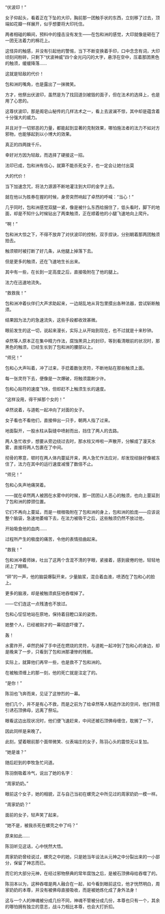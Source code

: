 “伏波印！”

女子仰起头，看着正在下坠的大印，胸前那一团触手状的东西，立刻移了过去，顶端如花瓣一样展开，似乎想要将大印托住。

两者相碰的瞬间，预料中的撞击没有发生——在包和洲的感觉，大印就像是砸在了一团无法着力的棉花上。

这怪异的触感，并没有引起他的警惕，当下不断变换着手印，口中念念有词，大印顷刻间粉碎，只剩下“伏波神威”四个金光闪闪的大字，悬浮在空中，压着那团黑色的触须，缓缓降落……

这就是轻敌的代价！

包和洲的嘴角，也是露出了一抹微笑。

方才，他祭出伏波印，虽然是为了找回道剑被毁的面子，但在法术的选择上，也是用了心思的。

这尊伏波印，那是阁皂山秘传的几样法术之一，看上去波澜不惊，其中却是蕴含着十分强大的威力。

并且对于一切邪恶的力量，都能起到显著的克制效果，哪怕施法者的法力不如对方邪物，也能够起到以小博大的效果。

真正的四两拨千斤。

幸好对方因为轻敌，而选择了硬接这一招。

法印已成，包和洲有信心，就算不能杀死女子，也一定会让她付出莫

大的代价！

当下加速念咒，将法力源源不断地灌注到大印的金字上去。

就在他以为胜券在握的时候，身旁突然响起了卓然的呼喊：“当心！”

几乎同时，包和洲感觉双腿一紧，像是被什么东西给捆住了，低头看时，脚下的地面，却是不知什么时候钻出了两束触须，正在顺着他的小腿飞速地向上爬升。

“啊！”

包和洲大惊之下，不得不放弃了对伏波印的控制，双手捏诀，分别朝着那两团触须拍去。

触须顿时被打断了好几条，从他腿上掉落下去。

但是更多的触须，还在飞速地生长出来。

其中有一些，在长到一定高度之后，直接吸附在了他的腿上。

法力在迅速地流失。

“救救我！”

包和洲冲着伙伴们大声求助起来，一边胡乱地从背包里摸出各种法器，尝试斩断触须。

结果因为法力的急速流失，这些手段都收效甚微。

眼前发生的这一切，说起来漫长，实际上从开始到现在，也不过就是十来秒钟。

卓然等人原本正在集中精力作法，腐蚀黑洞上的封印，等到看清眼前的状况时，那黑色的触须，已经生长到了包和洲的腰部以上。

“师兄！”

包和心大声叫着，冲了过来，手捻着数张灵符，不断地贴在那些触须上面。

每一张灵符下去，便像是一次爆破，将触须震断少许。

包和心贴符的速度飞快，但却赶不上触须生长的速度。

“这样没用，得干掉那个女的！”

卓然说着，与道乾一起冲向了对面的女子。

女子看也不看他们，直接伸出一只手，朝两人指了过来。

地面裂开，一股水柱从裂缝中喷射而出，挡住了两人的去路。

两人急忙收步，想要从旁边绕过去时，那水柱又哗啦一声散开，分解成了漫天水雾，直接将两人包裹在了中间。

彻骨的寒意，顿时在两人体内蔓延开来，两人急忙作法应对，却发现经脉好像被冻住了，法力在其中的运行速度减慢了数倍不止。

“师兄！”

包和心失声地痛哭着。

——就在卓然两人被困在水雾中的时候，那一团团让人恶心的触须，也向上蔓延到了包和洲的脖颈位置。

它们不再向上蔓延，而是一根根吸附在了包和洲的身上，包和洲的脸庞——应该说整个脑袋，急速地萎缩下去，在法力被吸干之后，这些触须仍然不放过他，

开始吸食他的血肉……

过程所产生的极度的痛苦，令他的表情扭曲起来。

“救我！”

包和洲冲着师妹，吐出了这两个含混不清的字眼，紧接着，感到疲倦的他，轻轻地闭上了眼睛。

“砰”的一声，他的脑袋爆裂开来，少量脑浆，混合着血液，喷洒在了包和心的脸上。

更多的脑液，却是被触须疯狂地吞噬掉了。

——它们连这一点残渣也不放过。

包和心怔怔地站在原地，保持着目瞪口呆的姿势。

她整个人，已经被刚才的一幕彻底吓傻了。

轰！

水雾炸开，卓然扔掉了手中还在燃烧的灵符，与道乾一起冲到了包和心的身边，却是晚来了一步，只看到了包和洲那凄惨的残骸。

实际上，就算他们再早一些，也是救不了包和洲的。

在被触须缠上的那一刻，他的死亡就是注定了的。

“是你！”

陈羽也飞奔而来，见证了这惨烈的一幕。

他们几个，并不是有心不救，而是之前为了给卓然等人制造作法的空间，他们特意引诱石顶佛母，远离了祭坛。

眼看这边出现状况时，他们便飞速赶来，中间还被石顶佛母缠住，耽搁了一下，

因此同样是来晚了。

此刻，望着眼前那个面带微笑、仪表端庄的女子，陈羽心头的震惊无以复加。

“她是谁？”

随后赶到的李牧急忙问道。

陈羽倒吸着冷气，说出了她的名字：

“周家奶奶。”

眼前这个女子，她的相貌，正与自己当初在螺壳之中所见过的周家奶奶一模一样。

“周家奶奶？”

面前的女子，轻声笑了起来，

“她不是，被我杀死在螺壳之中了吗？”

原来如此……

陈羽听见这话，心中恍然大悟。

周家奶奶曾经说过，螺壳之中的她，只是她当年设法从元神之中分裂出来的一小部分，保留了神志而已。

而它的大部分元神，在经过邪物祭典的常年腐蚀之后，是被石顶佛母给吞噬了的。

陈羽本以为，这种吞噬是两人融合在一起，如今看到眼前这位，他才恍然明白，周家奶奶的本尊，并没有被佛母直接吸收，而是被她炼化成了身外法身！

这与一个人的神魂被分成几份不同，神魂不管被分成几份，本尊也只有一个，其余的哪怕拥有独立的意志，战斗力相比本尊，也会大打折扣。
